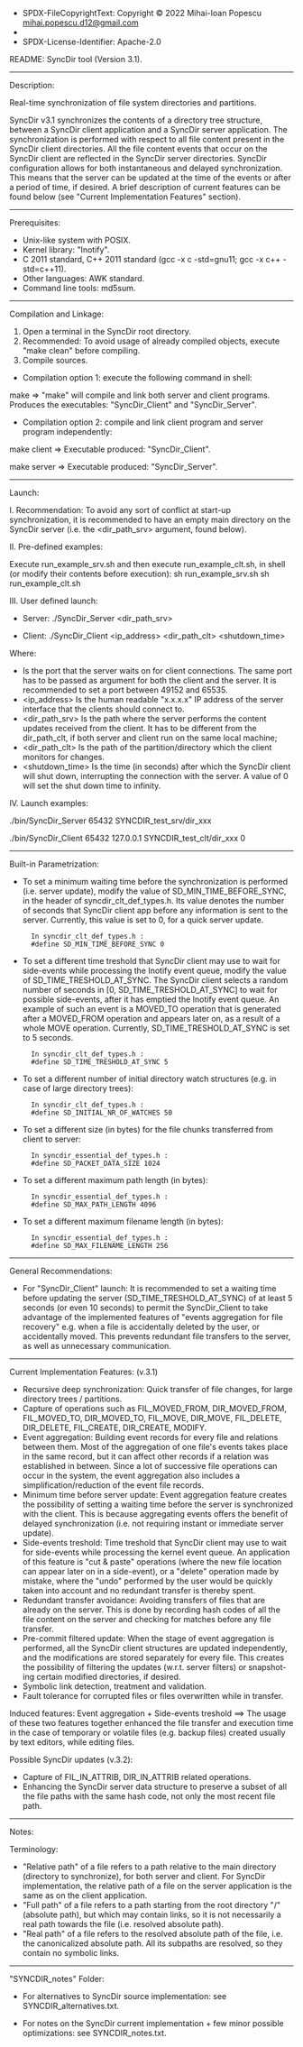 

* SPDX-FileCopyrightText: Copyright © 2022 Mihai-Ioan Popescu <mihai.popescu.d12@gmail.com>
*
* SPDX-License-Identifier: Apache-2.0



README: SyncDir tool (Version 3.1).

______________
Description:

Real-time synchronization of file system directories and partitions.

SyncDir v3.1 synchronizes the contents of a directory tree structure, between a SyncDir client application and a SyncDir server application. The synchronization is performed with respect to all file content present in the SyncDir client directories. All the file content events that occur on the SyncDir client are reflected in the SyncDir server directories. SyncDir configuration allows for both instantaneous and delayed synchronization. This means that the server can be updated at the time of the events or after a period of time, if desired. A brief description of current features can be found below (see "Current Implementation Features" section).

______________
Prerequisites:

- Unix-like system with POSIX.
- Kernel library: "Inotify".
- C 2011 standard, C++ 2011 standard (gcc -x c -std=gnu11; gcc -x c++ -std=c++11).
- Other languages: AWK standard.
- Command line tools: md5sum.


________________________
Compilation and Linkage:

1. Open a terminal in the SyncDir root directory.
2. Recommended: To avoid usage of already compiled objects, execute "make clean" before compiling.
3. Compile sources.

- Compilation option 1: execute the following command in shell:

make
=> "make" will compile and link both server and client programs. Produces the executables: "SyncDir_Client" and "SyncDir_Server".

- Compilation option 2: compile and link client program and server program independently:

make client
=> Executable produced: "SyncDir_Client".

make server
=> Executable produced: "SyncDir_Server".
 	

_______
Launch:

I. Recommendation: To avoid any sort of conflict at start-up synchronization, it is recommended to have an empty main directory on the SyncDir server (i.e. the <dir_path_srv> argument, found below).


II. Pre-defined examples: 

Execute run_example_srv.sh and then execute run_example_clt.sh, in shell (or modify their contents before execution):
sh run_example_srv.sh
sh run_example_clt.sh


III. User defined launch:

- Server: ./SyncDir_Server <port> <dir_path_srv>

- Client: ./SyncDir_Client <port> <ip_address> <dir_path_clt> <shutdown_time>

Where:
 
- <port> Is the port that the server waits on for client connections. The same port has to be passed as argument for both the client and the server. It is recommended to set a port between 49152 and 65535.
- <ip_address> Is the human readable "x.x.x.x" IP address of the server interface that the clients should connect to.
- <dir_path_srv> Is the path where the server performs the content updates received from the client. It has to be different from the dir_path_clt, if both server and client run on the same local machine;
- <dir_path_clt> Is the path of the partition/directory which the client monitors for changes.
- <shutdown_time> Is the time (in seconds) after which the SyncDir client will shut down, interrupting the connection with the server. A value of 0 will set the shut down time to infinity.


IV. Launch examples:

./bin/SyncDir_Server 65432 SYNCDIR_test_srv/dir_xxx

./bin/SyncDir_Client 65432 127.0.0.1 SYNCDIR_test_clt/dir_xxx 0


____________________________
Built-in Parametrization:

- To set a minimum waiting time before the synchronization is performed (i.e. server update), modify the value of SD_MIN_TIME_BEFORE_SYNC, in the header of syncdir_clt_def_types.h. Its value denotes the number of seconds that SyncDir client app before any information is sent to the server. Currently, this value is set to 0, for a quick server update.

        In syncdir_clt_def_types.h :
        #define SD_MIN_TIME_BEFORE_SYNC 0

- To set a different time treshold that SyncDir client may use to wait for side-events while processing the Inotify event queue, modify the value of SD_TIME_TRESHOLD_AT_SYNC. The SyncDir client selects a random number of seconds in [0, SD_TIME_TRESHOLD_AT_SYNC] to wait for possible side-events, after it has emptied the Inotify event queue. An example of such an event is a MOVED_TO operation that is generated after a MOVED_FROM operation and appears later on, as a result of a whole MOVE operation. Currently, SD_TIME_TRESHOLD_AT_SYNC is set to 5 seconds.

        In syncdir_clt_def_types.h :
        #define SD_TIME_TRESHOLD_AT_SYNC 5

- To set a different number of initial directory watch structures (e.g. in case of large directory trees):

        In syncdir_clt_def_types.h :
        #define SD_INITIAL_NR_OF_WATCHES 50

- To set a different size (in bytes) for the file chunks transferred from client to server:

        In syncdir_essential_def_types.h :
        #define SD_PACKET_DATA_SIZE 1024

- To set a different maximum path length (in bytes):

        In syncdir_essential_def_types.h :
        #define SD_MAX_PATH_LENGTH 4096

- To set a different maximum filename length (in bytes):

        In syncdir_essential_def_types.h :
        #define SD_MAX_FILENAME_LENGTH 256


________________________
General Recommendations:

- For "SyncDir_Client" launch: It is recommended to set a waiting time before updating the server (SD_TIME_TRESHOLD_AT_SYNC) of at least 5 seconds (or even 10 seconds) to permit the SyncDir_Client to take advantage of the implemented features of "events aggregation for file recovery" e.g. when a file is accidentally deleted by the user, or accidentally moved. This prevents redundant file transfers to the server, as well as unnecessary communication.


________________________________
Current Implementation Features:
(v.3.1)

- Recursive deep synchronization: Quick transfer of file changes, for large directory trees / partitions.
- Capture of operations such as FIL_MOVED_FROM, DIR_MOVED_FROM, FIL_MOVED_TO, DIR_MOVED_TO, FIL_MOVE, DIR_MOVE, FIL_DELETE, DIR_DELETE, FIL_CREATE, DIR_CREATE, MODIFY.
- Event aggregation: Building event records for every file and relations between them. Most of the aggregation of one file's events takes place in the same record, but it can affect other records if a relation was established in between. Since a lot of successive file operations can occur in the system, the event aggregation also includes a simplification/reduction of the event file records. 
- Minimum time before server update: Event aggregation feature creates the possibility of setting a waiting time before the server is synchronized with the client. This is because aggregating events offers the benefit of delayed synchronization (i.e. not requiring instant or immediate server update).
- Side-events treshold: Time treshold that SyncDir client may use to wait for side-events while processing the kernel event queue. An application of this feature is "cut & paste" operations (where the new file location can appear later on in a side-event), or a "delete" operation made by mistake, where the "undo" performed by the user would be quickly taken into account and no redundant transfer is thereby spent.
- Redundant transfer avoidance: Avoiding transfers of files that are already on the server. This is done by recording hash codes of all the file content on the server and checking for matches before any file transfer.
- Pre-commit filtered update: When the stage of event aggregation is performed, all the SyncDir client structures are updated independently, and the modifications are stored separately for every file. This creates the possibility of filtering the updates (w.r.t. server filters) or snapshot-ing certain modified directories, if desired.
- Symbolic link detection, treatment and validation.
- Fault tolerance for corrupted files or files overwritten while in transfer.

Induced features:
Event aggregation + Side-events treshold ==> The usage of these two features together enhanced the file transfer and execution time in the case of temporary or volatile files (e.g. backup files) created usually by text editors, while editing files.

Possible SyncDir updates (v.3.2):
- Capture of FIL_IN_ATTRIB, DIR_IN_ATTRIB related operations.
- Enhancing the SyncDir server data structure to preserve a subset of all the file paths with the same hash code, not only the most recent file path. 

_________
Notes:

Terminology:
- "Relative path" of a file refers to a path relative to the main directory (directory to synchronize), for both server and client. For SyncDir implementation, the relative path of a file on the server application is the same as on the client application.
- "Full path" of a file refers to a path starting from the root directory "/" (absolute path), but which may contain links, so it is not necessarily a real path towards the file (i.e. resolved absolute path).
- "Real path" of a file refers to the resolved absolute path of the file, i.e. the canonicalized absolute path. All its subpaths are resolved, so they contain no symbolic links.


_______________________
"SYNCDIR_notes" Folder:

- For alternatives to SyncDir source implementation: see SYNCDIR_alternatives.txt.

- For notes on the SyncDir current implementation + few minor possible optimizations: see SYNCDIR_notes.txt.





